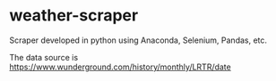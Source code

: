 # weather-scraper

Scraper developed in python using Anaconda, Selenium, Pandas, etc.

The data source is https://www.wunderground.com/history/monthly/LRTR/date
